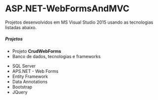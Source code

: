 # ASP.NET-WebFormsAndMVC
Projetos desenvolvidos em MS Visual Studio 2015 usando as tecnologias listadas abaixo.

##### Projetos
 - Projeto **CrudWebForms**
 - Banco de dados, tecnologias e frameworks
  * SQL Server
  * APS.NET - Web Forms
  * Entity Framework
  * Data Annotations
  * Bootstrap
  * JQuery

